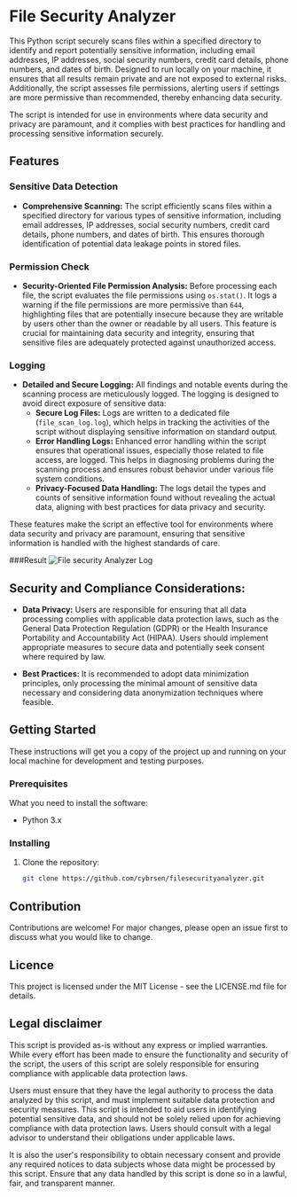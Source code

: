 # File Security Analyzer

This Python script securely scans files within a specified directory to identify and report potentially sensitive information, including email addresses, IP addresses, social security numbers, credit card details, phone numbers, and dates of birth. Designed to run locally on your machine, it ensures that all results remain private and are not exposed to external risks. Additionally, the script assesses file permissions, alerting users if settings are more permissive than recommended, thereby enhancing data security.

The script is intended for use in environments where data security and privacy are paramount, and it complies with best practices for handling and processing sensitive information securely.

## Features

### Sensitive Data Detection
- **Comprehensive Scanning:** The script efficiently scans files within a specified directory for various types of sensitive information, including email addresses, IP addresses, social security numbers, credit card details, phone numbers, and dates of birth. This ensures thorough identification of potential data leakage points in stored files.

### Permission Check
- **Security-Oriented File Permission Analysis:** Before processing each file, the script evaluates the file permissions using `os.stat()`. It logs a warning if the file permissions are more permissive than `644`, highlighting files that are potentially insecure because they are writable by users other than the owner or readable by all users. This feature is crucial for maintaining data security and integrity, ensuring that sensitive files are adequately protected against unauthorized access.

### Logging
- **Detailed and Secure Logging:** All findings and notable events during the scanning process are meticulously logged. The logging is designed to avoid direct exposure of sensitive data:
  - **Secure Log Files:** Logs are written to a dedicated file (`file_scan_log.log`), which helps in tracking the activities of the script without displaying sensitive information on standard output.
  - **Error Handling Logs:** Enhanced error handling within the script ensures that operational issues, especially those related to file access, are logged. This helps in diagnosing problems during the scanning process and ensures robust behavior under various file system conditions.
  - **Privacy-Focused Data Handling:** The logs detail the types and counts of sensitive information found without revealing the actual data, aligning with best practices for data privacy and security.

These features make the script an effective tool for environments where data security and privacy are paramount, ensuring that sensitive information is handled with the highest standards of care.

###Result
![File security Analyzer Log](https://i.ibb.co/xzKXX7n/filesecurity.png)

## Security and Compliance Considerations:

- **Data Privacy:** Users are responsible for ensuring that all data processing complies with applicable data protection laws, such as the General Data Protection Regulation (GDPR) or the Health Insurance Portability and Accountability Act (HIPAA). Users should implement appropriate measures to secure data and potentially seek consent where required by law.

- **Best Practices:** It is recommended to adopt data minimization principles, only processing the minimal amount of sensitive data necessary and considering data anonymization techniques where feasible.


## Getting Started

These instructions will get you a copy of the project up and running on your local machine for development and testing purposes.

### Prerequisites

What you need to install the software:

- Python 3.x

### Installing

1. Clone the repository:
   ```bash
   git clone https://github.com/cybrsen/filesecurityanalyzer.git


## Contribution
Contributions are welcome! For major changes, please open an issue first to discuss what you would like to change.

## Licence
This project is licensed under the MIT License - see the LICENSE.md file for details.


## Legal disclaimer

This script is provided as-is without any express or implied warranties. While every effort has been made to ensure the functionality and security of the script, the users of this script are solely responsible for ensuring compliance with applicable data protection laws.

Users must ensure that they have the legal authority to process the data analyzed by this script, and must implement suitable data protection and security measures. This script is intended to aid users in identifying potential sensitive data, and should not be solely relied upon for achieving compliance with data protection laws. Users should consult with a legal advisor to understand their obligations under applicable laws.

It is also the user's responsibility to obtain necessary consent and provide any required notices to data subjects whose data might be processed by this script. Ensure that any data handled by this script is done so in a lawful, fair, and transparent manner.

